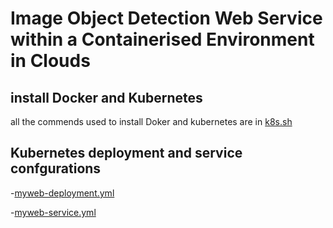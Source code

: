 # Image Object Detection Web Service within a Containerised Environment in Clouds

## install Docker and Kubernetes

all the commends used to install Doker and kubernetes are in [k8s.sh](https://github.com/Jiayulllll/image_detect-kubernetes/blob/master/%23%20k8s.sh)

## Kubernetes deployment and service confgurations

-[myweb-deployment.yml](https://github.com/Jiayulllll/image_detect-kubernetes/blob/master/myweb-deployment.yml)

-[myweb-service.yml](https://github.com/Jiayulllll/image_detect-kubernetes/blob/master/myweb-service.yml)
